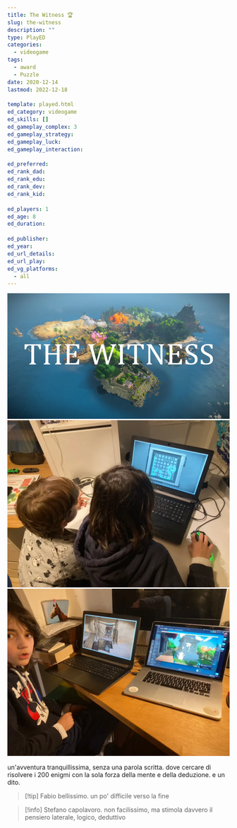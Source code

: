 ```yaml
---
title: The Witness 🏆
slug: the-witness
description: ""
type: PlayED
categories:
  - videogame
tags:
  - award
  - Puzzle
date: 2020-12-14
lastmod: 2022-12-18

template: played.html
ed_category: videogame
ed_skills: []
ed_gameplay_complex: 3
ed_gameplay_strategy: 
ed_gameplay_luck: 
ed_gameplay_interaction: 

ed_preferred: 
ed_rank_dad: 
ed_rank_edu: 
ed_rank_dev: 
ed_rank_kid: 

ed_players: 1
ed_age: 8
ed_duration: 

ed_publisher: 
ed_year: 
ed_url_details: 
ed_url_play: 
ed_vg_platforms:
  - all
---
```


![](../../assets/img/played/videogame/the_witness.webp)
![](../../assets/img/played/videogame/the_witness_1.webp)
![](../../assets/img/played/videogame/the_witness_2.webp)

un'avventura tranquillissima, senza una parola scritta.
dove cercare di risolvere i 200 enigmi con la sola forza della mente e della deduzione. e un dito.

> [!tip] Fabio bellissimo. un po' difficile verso la fine

> [!info] Stefano capolavoro. non facilissimo, ma stimola davvero il pensiero laterale, logico, deduttivo
